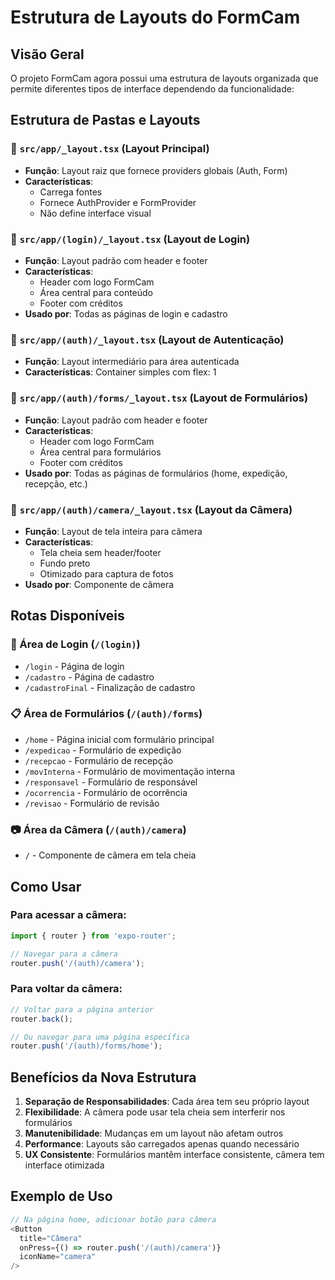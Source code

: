 # Estrutura de Layouts do FormCam

## Visão Geral

O projeto FormCam agora possui uma estrutura de layouts organizada que permite diferentes tipos de interface dependendo da funcionalidade:

## Estrutura de Pastas e Layouts

### 📁 `src/app/_layout.tsx` (Layout Principal)
- **Função**: Layout raiz que fornece providers globais (Auth, Form)
- **Características**: 
  - Carrega fontes
  - Fornece AuthProvider e FormProvider
  - Não define interface visual

### 📁 `src/app/(login)/_layout.tsx` (Layout de Login)
- **Função**: Layout padrão com header e footer
- **Características**:
  - Header com logo FormCam
  - Área central para conteúdo
  - Footer com créditos
- **Usado por**: Todas as páginas de login e cadastro

### 📁 `src/app/(auth)/_layout.tsx` (Layout de Autenticação)
- **Função**: Layout intermediário para área autenticada
- **Características**: Container simples com flex: 1

### 📁 `src/app/(auth)/forms/_layout.tsx` (Layout de Formulários)
- **Função**: Layout padrão com header e footer
- **Características**:
  - Header com logo FormCam
  - Área central para formulários
  - Footer com créditos
- **Usado por**: Todas as páginas de formulários (home, expedição, recepção, etc.)

### 📁 `src/app/(auth)/camera/_layout.tsx` (Layout da Câmera)
- **Função**: Layout de tela inteira para câmera
- **Características**:
  - Tela cheia sem header/footer
  - Fundo preto
  - Otimizado para captura de fotos
- **Usado por**: Componente de câmera

## Rotas Disponíveis

### 🔐 Área de Login (`/(login)`)
- `/login` - Página de login
- `/cadastro` - Página de cadastro
- `/cadastroFinal` - Finalização de cadastro

### 📋 Área de Formulários (`/(auth)/forms`)
- `/home` - Página inicial com formulário principal
- `/expedicao` - Formulário de expedição
- `/recepcao` - Formulário de recepção
- `/movInterna` - Formulário de movimentação interna
- `/responsavel` - Formulário de responsável
- `/ocorrencia` - Formulário de ocorrência
- `/revisao` - Formulário de revisão

### 📷 Área da Câmera (`/(auth)/camera`)
- `/` - Componente de câmera em tela cheia

## Como Usar

### Para acessar a câmera:
```typescript
import { router } from 'expo-router';

// Navegar para a câmera
router.push('/(auth)/camera');
```

### Para voltar da câmera:
```typescript
// Voltar para a página anterior
router.back();

// Ou navegar para uma página específica
router.push('/(auth)/forms/home');
```

## Benefícios da Nova Estrutura

1. **Separação de Responsabilidades**: Cada área tem seu próprio layout
2. **Flexibilidade**: A câmera pode usar tela cheia sem interferir nos formulários
3. **Manutenibilidade**: Mudanças em um layout não afetam outros
4. **Performance**: Layouts são carregados apenas quando necessário
5. **UX Consistente**: Formulários mantêm interface consistente, câmera tem interface otimizada

## Exemplo de Uso

```typescript
// Na página home, adicionar botão para câmera
<Button
  title="Câmera"
  onPress={() => router.push('/(auth)/camera')}
  iconName="camera"
/>
``` 